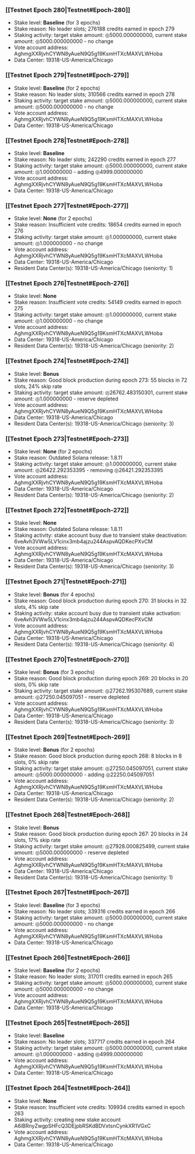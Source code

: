 ### [[Testnet Epoch 280|Testnet#Epoch-280]]
* Stake level: **Baseline** (for 3 epochs)
* Stake reason: No leader slots; 276188 credits earned in epoch 279
* Staking activity: target stake amount: ◎5000.000000000, current stake amount: ◎5000.000000000 - no change
* Vote account address: AghmgXXRjvhCYWN8yAueN9Q5g19KsmHTXcMAXVLWHoba
* Data Center: 19318-US-America/Chicago
### [[Testnet Epoch 279|Testnet#Epoch-279]]
* Stake level: **Baseline** (for 2 epochs)
* Stake reason: No leader slots; 310566 credits earned in epoch 278
* Staking activity: target stake amount: ◎5000.000000000, current stake amount: ◎5000.000000000 - no change
* Vote account address: AghmgXXRjvhCYWN8yAueN9Q5g19KsmHTXcMAXVLWHoba
* Data Center: 19318-US-America/Chicago
### [[Testnet Epoch 278|Testnet#Epoch-278]]
* Stake level: **Baseline**
* Stake reason: No leader slots; 242290 credits earned in epoch 277
* Staking activity: target stake amount: ◎5000.000000000, current stake amount: ◎1.000000000 - adding ◎4999.000000000
* Vote account address: AghmgXXRjvhCYWN8yAueN9Q5g19KsmHTXcMAXVLWHoba
* Data Center: 19318-US-America/Chicago
### [[Testnet Epoch 277|Testnet#Epoch-277]]
* Stake level: **None** (for 2 epochs)
* Stake reason: Insufficient vote credits: 18654 credits earned in epoch 276
* Staking activity: target stake amount: ◎1.000000000, current stake amount: ◎1.000000000 - no change
* Vote account address: AghmgXXRjvhCYWN8yAueN9Q5g19KsmHTXcMAXVLWHoba
* Data Center: 19318-US-America/Chicago
* Resident Data Center(s): 19318-US-America/Chicago (seniority: 1)
### [[Testnet Epoch 276|Testnet#Epoch-276]]
* Stake level: **None**
* Stake reason: Insufficient vote credits: 54149 credits earned in epoch 275
* Staking activity: target stake amount: ◎1.000000000, current stake amount: ◎1.000000000 - no change
* Vote account address: AghmgXXRjvhCYWN8yAueN9Q5g19KsmHTXcMAXVLWHoba
* Data Center: 19318-US-America/Chicago
* Resident Data Center(s): 19318-US-America/Chicago (seniority: 2)
### [[Testnet Epoch 274|Testnet#Epoch-274]]
* Stake level: **Bonus**
* Stake reason: Good block production during epoch 273: 55 blocks in 72 slots, 24% skip rate
* Staking activity: target stake amount: ◎26762.483150301, current stake amount: ◎1.000000000 - reserve depleted
* Vote account address: AghmgXXRjvhCYWN8yAueN9Q5g19KsmHTXcMAXVLWHoba
* Data Center: 19318-US-America/Chicago
* Resident Data Center(s): 19318-US-America/Chicago (seniority: 3)
### [[Testnet Epoch 273|Testnet#Epoch-273]]
* Stake level: **None** (for 2 epochs)
* Stake reason: Outdated Solana release: 1.8.11
* Staking activity: target stake amount: ◎1.000000000, current stake amount: ◎26422.292353395 - removing ◎26421.292353395
* Vote account address: AghmgXXRjvhCYWN8yAueN9Q5g19KsmHTXcMAXVLWHoba
* Data Center: 19318-US-America/Chicago
* Resident Data Center(s): 19318-US-America/Chicago (seniority: 2)
### [[Testnet Epoch 272|Testnet#Epoch-272]]
* Stake level: **None**
* Stake reason: Outdated Solana release: 1.8.11
* Staking activity: stake account busy due to transient stake deactivation: 6veAvh3VWw5LV1cinx3mb4ajzu244AspvAQDKecPXvCM
* Vote account address: AghmgXXRjvhCYWN8yAueN9Q5g19KsmHTXcMAXVLWHoba
* Data Center: 19318-US-America/Chicago
* Resident Data Center(s): 19318-US-America/Chicago (seniority: 3)
### [[Testnet Epoch 271|Testnet#Epoch-271]]
* Stake level: **Bonus** (for 4 epochs)
* Stake reason: Good block production during epoch 270: 31 blocks in 32 slots, 4% skip rate
* Staking activity: stake account busy due to transient stake activation: 6veAvh3VWw5LV1cinx3mb4ajzu244AspvAQDKecPXvCM
* Vote account address: AghmgXXRjvhCYWN8yAueN9Q5g19KsmHTXcMAXVLWHoba
* Data Center: 19318-US-America/Chicago
* Resident Data Center(s): 19318-US-America/Chicago (seniority: 4)
### [[Testnet Epoch 270|Testnet#Epoch-270]]
* Stake level: **Bonus** (for 3 epochs)
* Stake reason: Good block production during epoch 269: 20 blocks in 20 slots, 0% skip rate
* Staking activity: target stake amount: ◎27262.195307689, current stake amount: ◎27250.045097051 - reserve depleted
* Vote account address: AghmgXXRjvhCYWN8yAueN9Q5g19KsmHTXcMAXVLWHoba
* Data Center: 19318-US-America/Chicago
* Resident Data Center(s): 19318-US-America/Chicago (seniority: 3)
### [[Testnet Epoch 269|Testnet#Epoch-269]]
* Stake level: **Bonus** (for 2 epochs)
* Stake reason: Good block production during epoch 268: 8 blocks in 8 slots, 0% skip rate
* Staking activity: target stake amount: ◎27250.045097051, current stake amount: ◎5000.000000000 - adding ◎22250.045097051
* Vote account address: AghmgXXRjvhCYWN8yAueN9Q5g19KsmHTXcMAXVLWHoba
* Data Center: 19318-US-America/Chicago
* Resident Data Center(s): 19318-US-America/Chicago (seniority: 2)
### [[Testnet Epoch 268|Testnet#Epoch-268]]
* Stake level: **Bonus**
* Stake reason: Good block production during epoch 267: 20 blocks in 24 slots, 17% skip rate
* Staking activity: target stake amount: ◎27928.000825499, current stake amount: ◎5000.000000000 - reserve depleted
* Vote account address: AghmgXXRjvhCYWN8yAueN9Q5g19KsmHTXcMAXVLWHoba
* Data Center: 19318-US-America/Chicago
* Resident Data Center(s): 19318-US-America/Chicago (seniority: 1)
### [[Testnet Epoch 267|Testnet#Epoch-267]]
* Stake level: **Baseline** (for 3 epochs)
* Stake reason: No leader slots; 339316 credits earned in epoch 266
* Staking activity: target stake amount: ◎5000.000000000, current stake amount: ◎5000.000000000 - no change
* Vote account address: AghmgXXRjvhCYWN8yAueN9Q5g19KsmHTXcMAXVLWHoba
* Data Center: 19318-US-America/Chicago
### [[Testnet Epoch 266|Testnet#Epoch-266]]
* Stake level: **Baseline** (for 2 epochs)
* Stake reason: No leader slots; 317011 credits earned in epoch 265
* Staking activity: target stake amount: ◎5000.000000000, current stake amount: ◎5000.000000000 - no change
* Vote account address: AghmgXXRjvhCYWN8yAueN9Q5g19KsmHTXcMAXVLWHoba
* Data Center: 19318-US-America/Chicago
### [[Testnet Epoch 265|Testnet#Epoch-265]]
* Stake level: **Baseline**
* Stake reason: No leader slots; 337717 credits earned in epoch 264
* Staking activity: target stake amount: ◎5000.000000000, current stake amount: ◎1.000000000 - adding ◎4999.000000000
* Vote account address: AghmgXXRjvhCYWN8yAueN9Q5g19KsmHTXcMAXVLWHoba
* Data Center: 19318-US-America/Chicago
### [[Testnet Epoch 264|Testnet#Epoch-264]]
* Stake level: **None**
* Stake reason: Insufficient vote credits: 109934 credits earned in epoch 263
* Staking activity: creating new stake account A6iBRnyZwgpSHFcQ3DEjpbRSKdBDVxtsnCynkXR1VGxC
* Vote account address: AghmgXXRjvhCYWN8yAueN9Q5g19KsmHTXcMAXVLWHoba
* Data Center: 19318-US-America/Chicago
